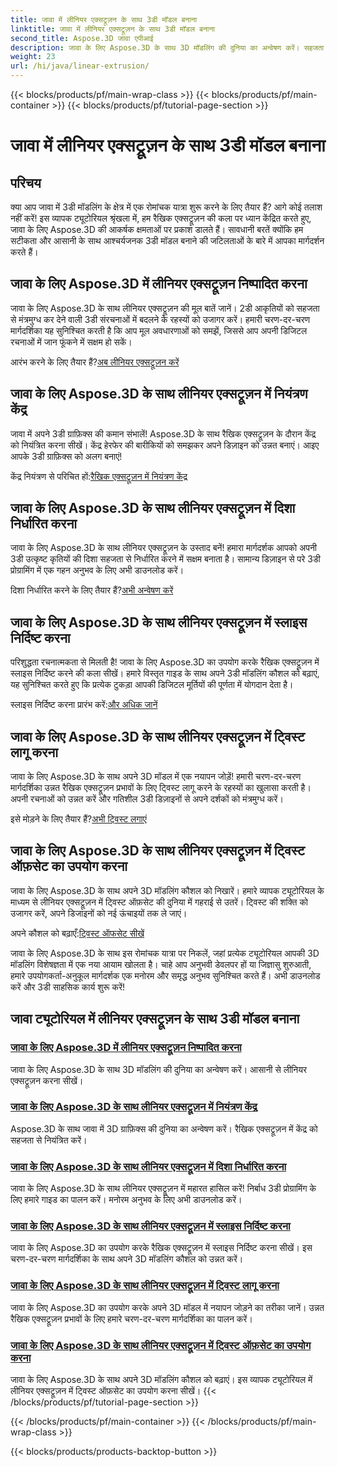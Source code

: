```yaml
---
title: जावा में लीनियर एक्सट्रूज़न के साथ 3डी मॉडल बनाना
linktitle: जावा में लीनियर एक्सट्रूज़न के साथ 3डी मॉडल बनाना
second_title: Aspose.3D जावा एपीआई
description: जावा के लिए Aspose.3D के साथ 3D मॉडलिंग की दुनिया का अन्वेषण करें। सहजता से लीनियर एक्सट्रूज़न में महारत हासिल करें। नियंत्रण केंद्र, दिशा निर्धारित करें, स्लाइस निर्दिष्ट करें, मोड़ लागू करें, और बहुत कुछ!
weight: 23
url: /hi/java/linear-extrusion/
---
```


{{< blocks/products/pf/main-wrap-class >}}
{{< blocks/products/pf/main-container >}}
{{< blocks/products/pf/tutorial-page-section >}}

# जावा में लीनियर एक्सट्रूज़न के साथ 3डी मॉडल बनाना

## परिचय


क्या आप जावा में 3डी मॉडलिंग के क्षेत्र में एक रोमांचक यात्रा शुरू करने के लिए तैयार हैं? आगे कोई तलाश नहीं करें! इस व्यापक ट्यूटोरियल श्रृंखला में, हम रैखिक एक्सट्रूज़न की कला पर ध्यान केंद्रित करते हुए, जावा के लिए Aspose.3D की आकर्षक क्षमताओं पर प्रकाश डालते हैं। सावधानी बरतें क्योंकि हम सटीकता और आसानी के साथ आश्चर्यजनक 3डी मॉडल बनाने की जटिलताओं के बारे में आपका मार्गदर्शन करते हैं।

## जावा के लिए Aspose.3D में लीनियर एक्सट्रूज़न निष्पादित करना

जावा के लिए Aspose.3D के साथ लीनियर एक्सट्रूज़न की मूल बातें जानें। 2डी आकृतियों को सहजता से मंत्रमुग्ध कर देने वाली 3डी संरचनाओं में बदलने के रहस्यों को उजागर करें। हमारी चरण-दर-चरण मार्गदर्शिका यह सुनिश्चित करती है कि आप मूल अवधारणाओं को समझें, जिससे आप अपनी डिजिटल रचनाओं में जान फूंकने में सक्षम हो सकें।

 आरंभ करने के लिए तैयार हैं?[अब लीनियर एक्सट्रूज़न करें](./performing-linear-extrusion/)

## जावा के लिए Aspose.3D के साथ लीनियर एक्सट्रूज़न में नियंत्रण केंद्र

जावा में अपने 3डी ग्राफ़िक्स की कमान संभालें! Aspose.3D के साथ रैखिक एक्सट्रूज़न के दौरान केंद्र को नियंत्रित करना सीखें। केंद्र हेरफेर की बारीकियों को समझकर अपने डिज़ाइन को उन्नत बनाएं। आइए आपके 3डी ग्राफ़िक्स को अलग बनाएं!

 केंद्र नियंत्रण से परिचित हों:[रैखिक एक्सट्रूज़न में नियंत्रण केंद्र](./controlling-center/)

## जावा के लिए Aspose.3D के साथ लीनियर एक्सट्रूज़न में दिशा निर्धारित करना

जावा के लिए Aspose.3D के साथ लीनियर एक्सट्रूज़न के उस्ताद बनें! हमारा मार्गदर्शक आपको अपनी 3डी उत्कृष्ट कृतियों की दिशा सहजता से निर्धारित करने में सक्षम बनाता है। सामान्य डिज़ाइन से परे 3डी प्रोग्रामिंग में एक गहन अनुभव के लिए अभी डाउनलोड करें।

 दिशा निर्धारित करने के लिए तैयार हैं?[अभी अन्वेषण करें](./setting-direction/)

## जावा के लिए Aspose.3D के साथ लीनियर एक्सट्रूज़न में स्लाइस निर्दिष्ट करना

परिशुद्धता रचनात्मकता से मिलती है! जावा के लिए Aspose.3D का उपयोग करके रैखिक एक्सट्रूज़न में स्लाइस निर्दिष्ट करने की कला सीखें। हमारे विस्तृत गाइड के साथ अपने 3डी मॉडलिंग कौशल को बढ़ाएं, यह सुनिश्चित करते हुए कि प्रत्येक टुकड़ा आपकी डिजिटल मूर्तियों की पूर्णता में योगदान देता है।

 स्लाइस निर्दिष्ट करना प्रारंभ करें:[और अधिक जानें](./specifying-slices/)

## जावा के लिए Aspose.3D के साथ लीनियर एक्सट्रूज़न में ट्विस्ट लागू करना

जावा के लिए Aspose.3D के साथ अपने 3D मॉडल में एक नयापन जोड़ें! हमारी चरण-दर-चरण मार्गदर्शिका उन्नत रैखिक एक्सट्रूज़न प्रभावों के लिए ट्विस्ट लागू करने के रहस्यों का खुलासा करती है। अपनी रचनाओं को उन्नत करें और गतिशील 3डी डिज़ाइनों से अपने दर्शकों को मंत्रमुग्ध करें।

 इसे मोड़ने के लिए तैयार हैं?[अभी ट्विस्ट लगाएं](./applying-twist/)

## जावा के लिए Aspose.3D के साथ लीनियर एक्सट्रूज़न में ट्विस्ट ऑफ़सेट का उपयोग करना

जावा के लिए Aspose.3D के साथ अपने 3D मॉडलिंग कौशल को निखारें। हमारे व्यापक ट्यूटोरियल के माध्यम से लीनियर एक्सट्रूज़न में ट्विस्ट ऑफ़सेट की दुनिया में गहराई से उतरें। ट्विस्ट की शक्ति को उजागर करें, अपने डिजाइनों को नई ऊंचाइयों तक ले जाएं।

 अपने कौशल को बढ़ाएँ:[ट्विस्ट ऑफसेट सीखें](./using-twist-offset/)

जावा के लिए Aspose.3D के साथ इस रोमांचक यात्रा पर निकलें, जहां प्रत्येक ट्यूटोरियल आपकी 3D मॉडलिंग विशेषज्ञता में एक नया आयाम खोलता है। चाहे आप अनुभवी डेवलपर हों या जिज्ञासु शुरुआती, हमारे उपयोगकर्ता-अनुकूल मार्गदर्शक एक मनोरम और समृद्ध अनुभव सुनिश्चित करते हैं। अभी डाउनलोड करें और 3डी साहसिक कार्य शुरू करें!
## जावा ट्यूटोरियल में लीनियर एक्सट्रूज़न के साथ 3डी मॉडल बनाना
### [जावा के लिए Aspose.3D में लीनियर एक्सट्रूज़न निष्पादित करना](./performing-linear-extrusion/)
जावा के लिए Aspose.3D के साथ 3D मॉडलिंग की दुनिया का अन्वेषण करें। आसानी से लीनियर एक्सट्रूज़न करना सीखें।
### [जावा के लिए Aspose.3D के साथ लीनियर एक्सट्रूज़न में नियंत्रण केंद्र](./controlling-center/)
Aspose.3D के साथ जावा में 3D ग्राफ़िक्स की दुनिया का अन्वेषण करें। रैखिक एक्सट्रूज़न में केंद्र को सहजता से नियंत्रित करें।
### [जावा के लिए Aspose.3D के साथ लीनियर एक्सट्रूज़न में दिशा निर्धारित करना](./setting-direction/)
जावा के लिए Aspose.3D के साथ लीनियर एक्सट्रूज़न में महारत हासिल करें! निर्बाध 3डी प्रोग्रामिंग के लिए हमारे गाइड का पालन करें। मनोरम अनुभव के लिए अभी डाउनलोड करें।
### [जावा के लिए Aspose.3D के साथ लीनियर एक्सट्रूज़न में स्लाइस निर्दिष्ट करना](./specifying-slices/)
जावा के लिए Aspose.3D का उपयोग करके रैखिक एक्सट्रूज़न में स्लाइस निर्दिष्ट करना सीखें। इस चरण-दर-चरण मार्गदर्शिका के साथ अपने 3D मॉडलिंग कौशल को उन्नत करें।
### [जावा के लिए Aspose.3D के साथ लीनियर एक्सट्रूज़न में ट्विस्ट लागू करना](./applying-twist/)
जावा के लिए Aspose.3D का उपयोग करके अपने 3D मॉडल में नयापन जोड़ने का तरीका जानें। उन्नत रैखिक एक्सट्रूज़न प्रभावों के लिए हमारे चरण-दर-चरण मार्गदर्शिका का पालन करें।
### [जावा के लिए Aspose.3D के साथ लीनियर एक्सट्रूज़न में ट्विस्ट ऑफ़सेट का उपयोग करना](./using-twist-offset/)
जावा के लिए Aspose.3D के साथ अपने 3D मॉडलिंग कौशल को बढ़ाएं। इस व्यापक ट्यूटोरियल में लीनियर एक्सट्रूज़न में ट्विस्ट ऑफ़सेट का उपयोग करना सीखें।
{{< /blocks/products/pf/tutorial-page-section >}}

{{< /blocks/products/pf/main-container >}}
{{< /blocks/products/pf/main-wrap-class >}}

{{< blocks/products/products-backtop-button >}}

